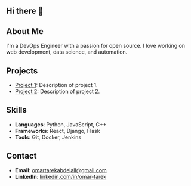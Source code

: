 ## Hi there 👋

<!--
**Omar-tarek3/Omar-tarek3** is a ✨ _special_ ✨ repository because its `README.md` (this file) appears on your GitHub profile.

Here are some ideas to get you started:

- 🔭 I’m currently working on ...
- 🌱 I’m currently learning ...
- 👯 I’m looking to collaborate on ...
- 🤔 I’m looking for help with ...
- 💬 Ask me about ...
- 📫 How to reach me: ...
- 😄 Pronouns: ...
- ⚡ Fun fact: ...
-->

## About Me
I'm a DevOps Engineer with a passion for open source. I love working on web development, data science, and automation.

## Projects
- [Project 1](https://github.com/johndoe/project1): Description of project 1.
- [Project 2](https://github.com/johndoe/project2): Description of project 2.

## Skills
- **Languages**: Python, JavaScript, C++
- **Frameworks**: React, Django, Flask
- **Tools**: Git, Docker, Jenkins

## Contact
- **Email**: omartarekabdelall@gmail.com
- **LinkedIn**: [linkedin.com/in/omar-tarek](https://www.linkedin.com/in/omar-tarek-274700214/)



